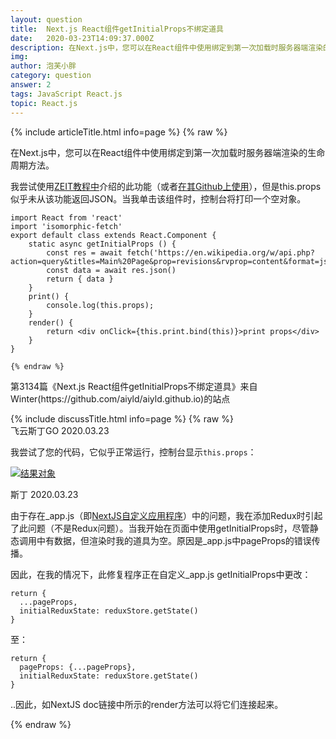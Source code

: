 ```yaml
---
layout: question
title:  Next.js React组件getInitialProps不绑定道具
date:   2020-03-23T14:09:37.000Z
description: 在Next.js中，您可以在React组件中使用绑定到第一次加载时服务器端渲染的生命周期方法。  我尝试使用ZEIT教程中介绍的此功能（或者在其Git...
img: 
author: 泡芙小胖
category: question
answer: 2
tags: JavaScript React.js
topic: React.js
---
```

<div class="article-root">
  <div class="article">
    {% include articleTitle.html info=page %}
    {% raw %}
    <div class="article-content"><p><font style="vertical-align: inherit;"><font style="vertical-align: inherit;">在Next.js中，您可以在React组件中使用绑定到第一次加载时服务器端渲染的生命周期方法。  </font></font></p>

<p><font style="vertical-align: inherit;"><font style="vertical-align: inherit;">我尝试使用</font></font><a href="https://zeit.co/blog/next#data-fetching-is-up-to-the-developer" rel="nofollow noreferrer"><font style="vertical-align: inherit;"><font style="vertical-align: inherit;">ZEIT教程中</font></font></a><font style="vertical-align: inherit;"><font style="vertical-align: inherit;">介绍的此功能</font><font style="vertical-align: inherit;">（或者</font></font><a href="https://github.com/zeit/next.js#component-lifecycle" rel="nofollow noreferrer"><font style="vertical-align: inherit;"><font style="vertical-align: inherit;">在其Github上使用</font></font></a><font style="vertical-align: inherit;"><font style="vertical-align: inherit;">），但是this.props似乎未从该功能返回JSON。</font><font style="vertical-align: inherit;">当我单击该组件时，控制台将打印一个空对象。</font></font></p>

<pre><code>import React from 'react'<font></font>
import 'isomorphic-fetch'<font></font>
export default class extends React.Component {<font></font>
    static async getInitialProps () {<font></font>
        const res = await fetch('https://en.wikipedia.org/w/api.php?action=query&amp;titles=Main%20Page&amp;prop=revisions&amp;rvprop=content&amp;format=json')<font></font>
        const data = await res.json()<font></font>
        return { data }<font></font>
    }<font></font>
    print() {<font></font>
        console.log(this.props);<font></font>
    }<font></font>
    render() {<font></font>
        return &lt;div onClick={this.print.bind(this)}&gt;print props&lt;/div&gt;<font></font>
    }<font></font>
}<font></font>
</code></pre></div>
    {% endraw %}
  </div>
  <p class="winter_mark">第3134篇《Next.js React组件getInitialProps不绑定道具》来自Winter(https://github.com/aiyld/aiyld.github.io)的站点</p>
  <div class="discuss-wrapper">
    {% include discussTitle.html info=page %}
    {% raw %}
    <div class="discuss-list">
    <div class="discuss-item">
        <div class="discuss-parent">
          <div class="discuss-meta">
            <span class="discuss-user">飞云斯丁GO</span>
            <span class="discuss-time">2020.03.23</span>
          </div>
          <div class="discuss-comment"><p><font style="vertical-align: inherit;"><font style="vertical-align: inherit;">我尝试了您的代码，它似乎正常运行，控制台显示</font></font><code>this.props</code><font style="vertical-align: inherit;"><font style="vertical-align: inherit;">：</font></font></p>

<p><a href="https://i.stack.imgur.com/ygMsJ.png" rel="nofollow noreferrer"><img src="https://i.stack.imgur.com/ygMsJ.png" alt="结果对象"></a></p></div>
        </div></div><div class="discuss-item">
        <div class="discuss-parent">
          <div class="discuss-meta">
            <span class="discuss-user">斯丁</span>
            <span class="discuss-time">2020.03.23</span>
          </div>
          <div class="discuss-comment"><p><font style="vertical-align: inherit;"><font style="vertical-align: inherit;">由于存在_app.js（即</font></font><a href="https://nextjs.org/docs#custom-%3Capp%3E" rel="nofollow noreferrer"><font style="vertical-align: inherit;"><font style="vertical-align: inherit;">NextJS自定义应用程序</font></font></a><font style="vertical-align: inherit;"><font style="vertical-align: inherit;">）中的问题，我在添加Redux时引起</font><font style="vertical-align: inherit;">了此问题</font><font style="vertical-align: inherit;">（不是Redux问题）。</font><font style="vertical-align: inherit;">当我开始在页面中使用getInitialProps时，尽管静态调用中有数据，但渲染时我的道具为空。</font><font style="vertical-align: inherit;">原因是_app.js中pageProps的错误传播。</font></font></p>

<p><font style="vertical-align: inherit;"><font style="vertical-align: inherit;">因此，在我的情况下，此修复程序正在自定义_app.js getInitialProps中更改：</font></font></p>

<pre><code>return {<font></font>
  ...pageProps,<font></font>
  initialReduxState: reduxStore.getState()<font></font>
}<font></font>
</code></pre>

<p><font style="vertical-align: inherit;"><font style="vertical-align: inherit;">至： </font></font></p>

<pre><code>return {<font></font>
  pageProps: {...pageProps},<font></font>
  initialReduxState: reduxStore.getState()<font></font>
}<font></font>
</code></pre>

<p><font style="vertical-align: inherit;"><font style="vertical-align: inherit;">..因此，如NextJS doc链接中所示的render方法可以将它们连接起来。</font></font></p></div>
        </div></div>
    </div>
    {% endraw %}
  </div>
<div>
